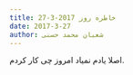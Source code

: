 ```yaml
---
title: خاطره روز 2017-3-27
date: 2017-3-27
author: شعبان محمد حسنی
---
```


اصلا یادم نمیاد امروز چی کار کردم.